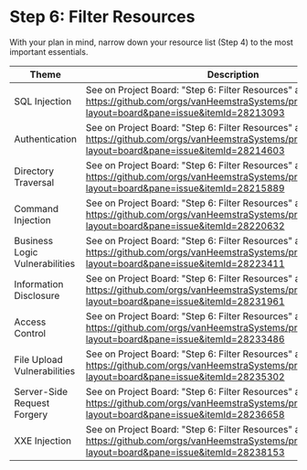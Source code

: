 # Step 6: Filter Resources

With your plan in mind, narrow down your resource list (Step 4) to the most important essentials.

| Theme | Description |
| --- | --- |
| SQL Injection | See on Project Board: "Step 6: Filter Resources" at https://github.com/orgs/vanHeemstraSystems/projects/18/views/1?layout=board&pane=issue&itemId=28213093 |
| Authentication | See on Project Board: "Step 6: Filter Resources" at https://github.com/orgs/vanHeemstraSystems/projects/19/views/1?layout=board&pane=issue&itemId=28214603 |
| Directory Traversal | See on Project Board: "Step 6: Filter Resources" at https://github.com/orgs/vanHeemstraSystems/projects/20/views/1?layout=board&pane=issue&itemId=28215889 |
| Command Injection | See on Project Board: "Step 6: Filter Resources" at https://github.com/orgs/vanHeemstraSystems/projects/21/views/1?layout=board&pane=issue&itemId=28220632 |
| Business Logic Vulnerabilities | See on Project Board: "Step 6: Filter Resources" at https://github.com/orgs/vanHeemstraSystems/projects/22/views/1?layout=board&pane=issue&itemId=28223411 |
| Information Disclosure | See on Project Board: "Step 6: Filter Resources" at https://github.com/orgs/vanHeemstraSystems/projects/23/views/1?layout=board&pane=issue&itemId=28231961 |
| Access Control | See on Project Board: "Step 6: Filter Resources" at https://github.com/orgs/vanHeemstraSystems/projects/24/views/1?layout=board&pane=issue&itemId=28233486 |
| File Upload Vulnerabilities | See on Project Board: "Step 6: Filter Resources" at https://github.com/orgs/vanHeemstraSystems/projects/25/views/1?layout=board&pane=issue&itemId=28235302 |
| Server-Side Request Forgery | See on Project Board: "Step 6: Filter Resources" at https://github.com/orgs/vanHeemstraSystems/projects/26/views/1?layout=board&pane=issue&itemId=28236658 |
| XXE Injection | See on Project Board: "Step 6: Filter Resources" at https://github.com/orgs/vanHeemstraSystems/projects/27/views/1?layout=board&pane=issue&itemId=28238153 |
